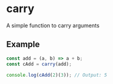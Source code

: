 # carry

A simple function to carry arguments

## Example 
```typescript
const add = (a, b) => a + b;
const cAdd = carry(add);

console.log(cAdd(2)(3)); // Output: 5
```
